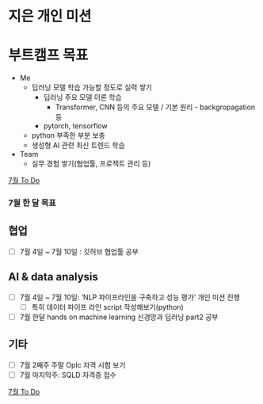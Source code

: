 # 지은 개인 미션

# 부트캠프 목표

- Me
    - 딥러닝 모델 학습 가능할 정도로 실력 쌓기
        - 딥러닝 주요 모델 이론 학습
            - Transformer, CNN 등의 주요 모델 / 기본 원리 -  backgropagation 등
        - pytorch, tensorflow
    - python 부족한 부분 보충
    - 생성형 AI 관련 최신 트렌드 학습
- Team
    - 실무 경험 쌓기(협업툴, 프로젝트 관리 등)

[7월 To Do ](%E1%84%8C%E1%85%B5%E1%84%8B%E1%85%B3%E1%86%AB%20%E1%84%80%E1%85%A2%E1%84%8B%E1%85%B5%E1%86%AB%20%E1%84%86%E1%85%B5%E1%84%89%E1%85%A7%E1%86%AB%20676d168f7fcd4cd7b93f1333a86ccd8e/7%E1%84%8B%E1%85%AF%E1%86%AF%20To%20Do%205ce40f771a9b4e2cbe2d633c0a3a1ed9.csv)

### 7월 한 달 목표

## 협업

- [ ]  7월 4일 ~ 7월 10일 : 깃허브 협업툴 공부

## AI & data analysis

- [ ]  7월 4일 ~ 7월 10일: ‘NLP 파이프라인을 구축하고 성능 평가’ 개인 미션 진행
    - [ ]  특히 데이터 파이프 라인 script 작성해보기(python)
- [ ]  7월 한달 hands on machine learning 신경망과 딥러닝 part2 공부

## 기타

- [ ]  7월 2째주 주말 OpIc 자격 시험 보기
- [ ]  7월 마지막주: SQLD 자격증 접수

[7월 To Do ](%E1%84%8C%E1%85%B5%E1%84%8B%E1%85%B3%E1%86%AB%20%E1%84%80%E1%85%A2%E1%84%8B%E1%85%B5%E1%86%AB%20%E1%84%86%E1%85%B5%E1%84%89%E1%85%A7%E1%86%AB%20676d168f7fcd4cd7b93f1333a86ccd8e/7%E1%84%8B%E1%85%AF%E1%86%AF%20To%20Do%20288ef3fc84b8405e8ad02c9517675daa.csv)